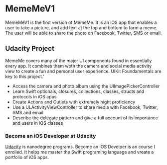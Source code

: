 # MemeMeV1
MemeMeV1 is the first version of MemeMe. It is an iOS app that enables a user to take a picture, and add text at the top and bottom to form a meme. The user will be able to share the photo on Facebook, Twitter, SMS or email. 

## Udacity Project
MemeMe covers many of the major UI components found in essentially every app. It combines them woth the camera and social media activity view to create a fun and personal user experience. UIKit Foundamentals are key to this project.'
* Access the camera and photo album using the UIImagePickerController
* Learn Swift optionals, closures, collections, classes, structs and protocols in iOS apps
* Create Actions and Outlets with extremely hight proficiency
* Use a ULActivityViewController to share media with Facebook, Twitter, SMS and email
* Describe the delegate pattern and give a full account of its importance and users in iOS classes

### Become an iOS Developer at Udacity
[Udacity](https://www.udacity.com/course/ios-developer-nanodegree--nd003) is nanodegree programs. Become an iOS Develper is an course I enrolled. It helps me master the Swift programing language and vreate a portfolio of iOS apps.
